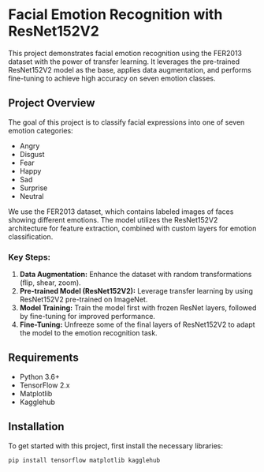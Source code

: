 # Facial Emotion Recognition with ResNet152V2

This project demonstrates facial emotion recognition using the FER2013 dataset with the power of transfer learning. It leverages the pre-trained ResNet152V2 model as the base, applies data augmentation, and performs fine-tuning to achieve high accuracy on seven emotion classes.

## Project Overview

The goal of this project is to classify facial expressions into one of seven emotion categories:
- Angry
- Disgust
- Fear
- Happy
- Sad
- Surprise
- Neutral

We use the FER2013 dataset, which contains labeled images of faces showing different emotions. The model utilizes the ResNet152V2 architecture for feature extraction, combined with custom layers for emotion classification.

### Key Steps:
1. **Data Augmentation:** Enhance the dataset with random transformations (flip, shear, zoom).
2. **Pre-trained Model (ResNet152V2):** Leverage transfer learning by using ResNet152V2 pre-trained on ImageNet.
3. **Model Training:** Train the model first with frozen ResNet layers, followed by fine-tuning for improved performance.
4. **Fine-Tuning:** Unfreeze some of the final layers of ResNet152V2 to adapt the model to the emotion recognition task.

## Requirements

- Python 3.6+
- TensorFlow 2.x
- Matplotlib
- Kagglehub

## Installation

To get started with this project, first install the necessary libraries:

```bash
pip install tensorflow matplotlib kagglehub

